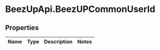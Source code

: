 # BeezUpApi.BeezUPCommonUserId

## Properties
Name | Type | Description | Notes
------------ | ------------- | ------------- | -------------


